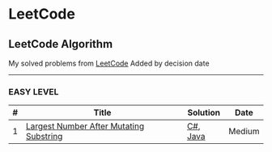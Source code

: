 
LeetCode
========

## LeetCode Algorithm

My solved problems from [LeetCode](https://leetcode.com/problems/)
Added by decision date
***
### EASY LEVEL

| # | Title | Solution | Date |
|---| ----- | -------- | ---------- |
|1|[Largest Number After Mutating Substring](https://leetcode.com/problems/two-sum/) | [C#](./algorithms/cpp/largestNumberAfterMutatingSubstring/LargestNumberAfterMutatingSubstring.cpp), [Java](./algorithms/java/src/LargestNumberAfterMutatingSubtring/largestNumberAfterMutatingSubstring.java)|Medium|

